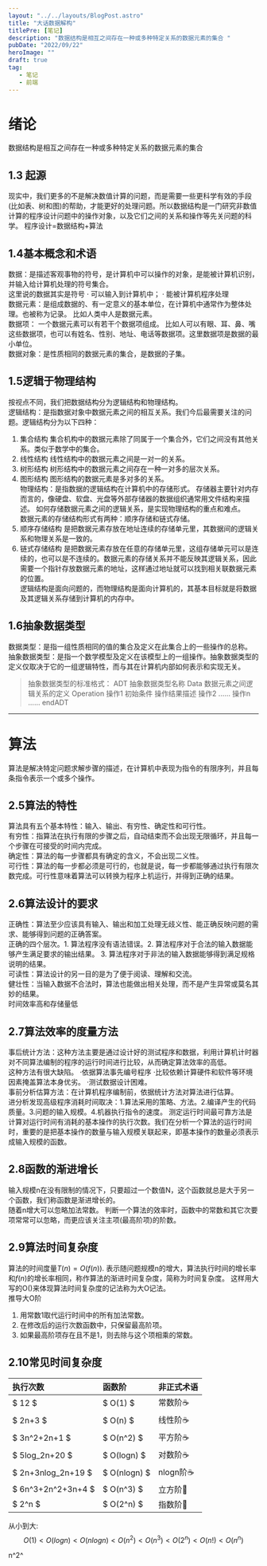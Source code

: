 ```yaml
---
layout: "../../layouts/BlogPost.astro"
title: "大话数据解构"
titlePre: [笔记]
description: "数据结构是相互之间存在一种或多种特定关系的数据元素的集合 "
pubDate: "2022/09/22"
heroImage: ""
draft: true
tag: 
   - 笔记
   - 前端
---
```

# 绪论
数据结构是相互之间存在一种或多种特定关系的数据元素的集合  
## 1.3 起源
现实中，我们更多的不是解决数值计算的问题，而是需要一些更科学有效的手段(比如表、树和图)的帮助，才能更好的处理问题。所以数据结构是一门研究非数值计算的程序设计问题中的操作对象，以及它们之间的关系和操作等先关问题的科学。  程序设计=数据结构+算法  
## 1.4基本概念和术语
数据：是描述客观事物的符号，是计算机中可以操作的对象，是能被计算机识别，并输入给计算机处理的符号集合。  
这里说的数据其实是符号 · 可以输入到计算机中； · 能被计算机程序处理  
数据元素：是组成数据的、有一定意义的基本单位，在计算机中通常作为整体处理。也被称为记录。 比如人类中人是数据元素。  
数据项： 一个数据元素可以有若干个数据项组成。 比如人可以有眼、耳、鼻、嘴这些数据项，也可以有姓名、性别、地址、电话等数据项。这里数据项是数据的最小单位。  
数据对象：是性质相同的数据元素的集合，是数据的子集。    
## 1.5逻辑于物理结构
按视点不同，我们把数据结构分为逻辑结构和物理结构。  
逻辑结构：是指数据对象中数据元素之间的相互关系。我们今后最需要关注的问题。逻辑结构分为以下四种：  
1. 集合结构
   集合机构中的数据元素除了同属于一个集合外，它们之间没有其他关系。类似于数学中的集合。  
2. 线性结构
   线性结构中的数据元素之间是一对一的关系。  
3. 树形结构
   树形结构中的数据元素之间存在一种一对多的层次关系。
4. 图形结构
   图形结构的数据元素是多对多的关系。  
物理结构：是指数据的逻辑结构在计算机中的存储形式。 存储器主要针对内存而言的，像硬盘、软盘、光盘等外部存储器的数据组织通常用文件结构来描述。 如何存储数据元素之间的逻辑关系，是实现物理结构的重点和难点。  
数据元素的存储结构形式有两种：顺序存储和链式存储。  
1. 顺序存储结构
   是把数据元素存放在地址连续的存储单元里，其数据间的逻辑关系和物理关系是一致的。  
2. 链式存储结构
   是把数据元素存放在任意的存储单元里，这组存储单元可以是连续的，也可以是不连续的。数据元素的存储关系并不能反映其逻辑关系，因此需要一个指针存放数据元素的地址，这样通过地址就可以找到相关联数据元素的位置。  
逻辑结构是面向问题的，而物理结构是面向计算机的，其基本目标就是将数据及其逻辑关系存储到计算机的内存中。  
## 1.6抽象数据类型  
数据类型：是指一组性质相同的值的集合及定义在此集合上的一些操作的总称。  
抽象数据类型：是指一个数学模型及定义在该模型上的一组操作。抽象数据类型的定义仅取决于它的一组逻辑特性，而与其在计算机内部如何表示和实现无关。  
> 抽象数据类型的标准格式：
> ADT
>   抽象数据类型名称
> Data
>   数据元素之间逻辑关系的定义
> Operation
>   操作1
>     初始条件
>     操作结果描述
>   操作2
>     ......
>   操作n
>     ......
> endADT
-------
# 算法
算法是解决特定问题求解步骤的描述，在计算机中表现为指令的有限序列，并且每条指令表示一个或多个操作。  
## 2.5算法的特性
算法具有五个基本特性：输入、输出、有穷性、确定性和可行性。  
有穷性：指算法在执行有限的步骤之后，自动结束而不会出现无限循环，并且每一个步骤在可接受的时间内完成。  
确定性：算法的每一步骤都具有确定的含义，不会出现二义性。  
可行性：算法的每一步都必须是可行的，也就是说，每一步都能够通过执行有限次数完成。可行性意味着算法可以转换为程序上机运行，并得到正确的结果。  
## 2.6算法设计的要求
正确性：算法至少应该具有输入、输出和加工处理无歧义性、能正确反映问题的需求、能够得到问题的正确答案。  
正确的四个层次。1. 算法程序没有语法错误。2. 算法程序对于合法的输入数据能够产生满足要求的输出结果。 3. 算法程序对于非法的输入数据能够得到满足规格说明的结果。  
可读性：算法设计的另一目的是为了便于阅读、理解和交流。  
健壮性：当输入数据不合法时，算法也能做出相关处理，而不是产生异常或莫名其妙的结果。  
时间效率高和存储量低  
## 2.7算法效率的度量方法
事后统计方法：这种方法主要是通过设计好的测试程序和数据，利用计算机计时器对不同算法编制的程序的运行时间进行比较，从而确定算法效率的高低。  
这种方法有很大缺陷。 ·依据算法事先编号程序 ·比较依赖计算硬件和软件等环境因素掩盖算法本身优劣。 ·测试数据设计困难。  
事前分析估算方法：在计算机程序编制前，依据统计方法对算法进行估算。   
进分析发现高级程序消耗时间取决：1.算法采用的策略、方法。2.编译产生的代码质量。3.问题的输入规模。4.机器执行指令的速度。 
测定运行时间最可靠方法是计算对运行时间有消耗的基本操作的执行次数。我们在分析一个算法的运行时间时，重要的是把基本操作的数量与输入规模关联起来，即基本操作的数量必须表示成输入规模的函数。  
## 2.8函数的渐进增长
输入规模n在没有限制的情况下，只要超过一个数值N，这个函数就总是大于另一个函数，我们称函数是渐进增长的。  
随着n增大可以忽略加法常数。 判断一个算法的效率时，函数中的常数和其它次要项常常可以忽略，而更应该关注主项(最高阶项)的阶数。 
## 2.9算法时间复杂度
算法的时间度量$T(n)=O(f(n))$. 表示随问题规模n的增大，算法执行时间的增长率和$f(n)$的增长率相同，称作算法的渐进时间复杂度，简称为时间复杂度。 这样用大写的O()来体现算法时间复杂度的记法称为大O记法。  
推导大O阶
1. 用常数1取代运行时间中的所有加法常数。
2. 在修改后的运行次数函数中，只保留最高阶项。
3. 如果最高阶项存在且不是1，则去除与这个项相乘的常数。 
## 2.10常见时间复杂度  

执行次数 | 函数阶 | 非正式术语 
:-|:-|:-
$ 12 $ | $ O(1) $ | 常数阶☕
$ 2n+3 $ | $ O(n) $ | 线性阶☕
$ 3n^2+2n+1 $ | $ O(n^2) $ | 平方阶☕
$ 5log_2n+20 $ | $ O(logn) $ | 对数阶☕
$ 2n+3nlog_2n+19 $ | $ O(nlogn) $ | nlogn阶☕
$ 6n^3+2n^2+3n+4 $ | $ O(n^3) $ | 立方阶🧊
$ 2^n $ | $ O(2^n) $ | 指数阶🧊

从小到大:   
$$
O(1)<O(logn)<O(nlogn)<O(n^2)<O(n^3)<O(2^n)<O(n!)<O(n^n) 
$$

n^2^

























